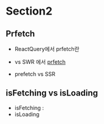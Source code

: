 # Section2

## Prfetch

- ReactQuery에서 prfetch란

- vs SWR 에서 [prfetch](https://swr.vercel.app/docs/prefetching)

- prefetch vs SSR

## isFetching vs isLoading

- isFetching :
- isLoading
